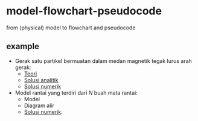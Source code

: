 # model-flowchart-pseudocode
from (physical) model to flowchart and pseudocode


## example
+ Gerak satu partikel bermuatan dalam medan magnetik tegak lurus arah gerak:
  - [Teori](https://github.com/dudung/py-jupyter-notebook/blob/main/app/case_00/theory.ipynb)
  - [Solusi analitik](https://github.com/dudung/py-jupyter-notebook/blob/main/app/case_00/result_analytical_solution.ipynb)
  - [Solusi numerik](https://github.com/dudung/py-jupyter-notebook/blob/main/app/case_00/result_numerical_solution.ipynb)
+ Model rantai yang terdiri dari $N$ buah mata rantai:
  - Model
  - Diagram alir
  - [Solusi numerik](https://github.com/dudung/py-jupyter-notebook/blob/main/app/case_01/result_numerical_solution.ipynb).